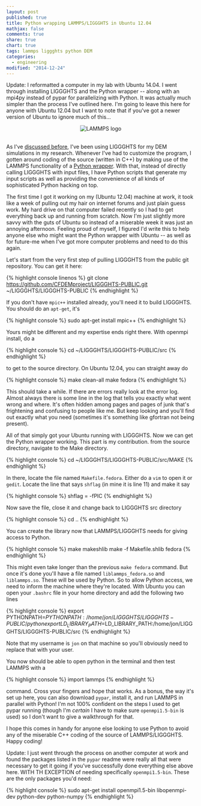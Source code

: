 ```yaml
---
layout: post
published: true
title: Python wrapping LAMMPS/LIGGGHTS in Ubuntu 12.04
mathjax: false
comments: true
share: true
chart: true
tags: lammps liggghts python DEM
categories: 
  - engineering
modified: "2014-12-24"
---
```


Update: I reformatted a computer in my lab with Ubuntu 14.04. I went through installing LIGGGHTS and the Python wrapper -- along with an mpi4py instead of pypar for parallelizing with Python. It was actually much simpler than the process I've outlined here. I'm going to leave this here for anyone with Ubuntu 12.04 but I want to note that if you've got a newer version of Ubuntu to ignore much of this...

<div id="wrapper" style="width:100%; text-align:center">
    <img src="http://lammps.sandia.gov/movies/logo.gif" alt="LAMMPS logo" />
</div>
<br />

As I've [discussed before](http://jon.vanlew.net/tag/liggghts.html), I've been using LIGGGHTS for my DEM simulations in my research. Whenever I've had to customize the program, I gotten around coding of the source (written in C++) by making use of the LAMMPS functionality of a [Python wrapper](http://lammps.sandia.gov/doc/Section_python.html). With that, instead of directly calling LIGGGHTS with input files, I have Python scripts that generate my input scripts as well as providing the convenience of all kinds of sophisticated Python hacking on top.

The first time I got it working on my (Ubuntu 12.04) machine at work, it took like a week of pulling out my hair on internet forums and just plain guess work. My hard drive on that computer failed recently so I had to get everything back up and running from scratch. Now I'm just slightly more savvy with the guts of Ubuntu so instead of a miserable week it was just an annoying afternoon. Feeling proud of myself, I figured I'd write this to help anyone else who might want the Python wrapper with Ubuntu -- as well as for future-me when I've got more computer problems and need to do this again.

Let's start from the very first step of pulling LIGGGHTS from the public git repository. You can get it here:

{% highlight console linenos %}
git clone https://github.com/CFDEMproject/LIGGGHTS-PUBLIC.git ~/LIGGGHTS/LIGGGHTS-PUBLIC
{% endhighlight %}

If you don't have `mpic++` installed already, you'll need it to build LIGGGHTS. You should do an `apt-get`, it's 

{% highlight console %}
sudo apt-get install mpic++
{% endhighlight %}

Yours might be different and my expertise ends right there. With openmpi install, do a

{% highlight console %}
cd ~/LIGGGHTS/LIGGGHTS-PUBLIC/src
{% endhighlight %}

to get to the source directory. On Ubuntu 12.04, you can straight away do 

{% highlight console %}
make clean-all
make fedora
{% endhighlight %}

This should take a while. If there are errors really look at the error log. Almost always there is some line in the log that tells you exactly what went wrong and where. It's often hidden among pages and pages of junk that's frightening and confusing to people like me. But keep looking and you'll find out exactly what you need (sometimes it's something like gfortran not being present).

All of that simply got your Ubuntu running with LIGGGHTS. Now we can get the Python wrapper working. This part is my contribution. from the source directory, navigate to the Make directory.

{% highlight console %}
cd ~/LIGGGHTS/LIGGGHTS-PUBLIC/src/MAKE
{% endhighlight %}

In there, locate the file named `Makefile.fedora`. Either do a `vim` to open it or `gedit`. Locate the line that says `shflag` (in mine it is line 11) and make it say

{% highlight console %}
shflag = -fPIC
{% endhighlight %}

Now save the file, close it and change back to LIGGGHTS src directory

{% highlight console %}
cd ..
{% endhighlight %}

You can create the library now that LAMMPS/LIGGGHTS needs for giving access to Python.

{% highlight console %}
make makeshlib
make -f Makefile.shlib fedora
{% endhighlight %}

This might even take longer than the previous `make fedora` command. But once it's done you'll have a file named `liblammps_fedora.so` and `liblammps.so`. These will be used by Python. So to allow Python access, we need to inform the machine where they're located. With Ubuntu you can open your `.bashrc` file in your home directory and add the following two lines

{% highlight console %}
export PYTHONPATH=$PYTHONPATH:/home/jon/LIGGGHTS/LIGGGHTS-PUBLIC/python
export LD_LIBRARY_PATH=$LD_LIBRARY_PATH:/home/jon/LIGGGHTS/LIGGGHTS-PUBLIC/src
{% endhighlight %}

Note that my username is `jon` on that machine so you'll obviously need to replace that with your user.

You now should be able to open python in the terminal and then test LAMMPS with a 

{% highlight console %}
import lammps
{% endhighlight %}

command. Cross your fingers and hope that works. As a bonus, the way it's set up here, you can also download `pypar`, install it, and run LAMMPS in parallel with Python! I'm not 100% confident on the steps I used to get pypar running (though I'm _certain_ I have to make sure `openmpi1.5-bin` is used) so I don't want to give a walkthrough for that.

I hope this comes in handy for anyone else looking to use Python to avoid any of the miserable C++ coding of the source of LAMMPS/LIGGGHTS. Happy coding!

Update: I just went through the process on another computer at work and found the packages listed in the `pypar` readme were really all that were necessary to get it going if you've successfully done everything else above here. WITH TH EXCEPTION of needing specifically `openmpi1.5-bin`. These are the only packages you'd need:

{% highlight console %}
sudo apt-get install openmpi1.5-bin libopenmpi-dev python-dev python-numpy
{% endhighlight %}